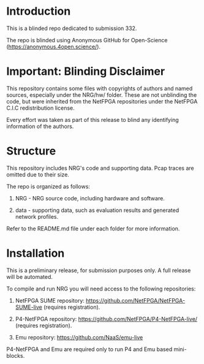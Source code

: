 # Introduction

This is a blinded repo dedicated to submission 332.

The repo is blinded using Anonymous GitHub for Open-Science (https://anonymous.4open.science/).

# Important: Blinding Disclaimer

This repository contains some files with copyrights of authors and named sources, especially under the NRG/hw/ folder. These are not unblinding the code, but were inherited from the NetFPGA repositories under the NetFPGA C.I.C redistribution license. 

Every effort was taken as part of this release to blind any identifying information of the authors. 



# Structure

This repository includes NRG's code and supporting data. Pcap traces are omitted due to their size. 

The repo is organized as follows:

1. NRG - NRG source code, including hardware and software.

2. data - supporting data, such as evaluation results and generated network profiles.

Refer to the README.md file under each folder for more information.


# Installation

This is a preliminary release, for submission purposes only. A full release will be automated.

To compile and run NRG you will need access to the following repositories:

1. NetFPGA SUME repository: https://github.com/NetFPGA/NetFPGA-SUME-live (requires registration).

2. P4-NetFPGA repository: https://github.com/NetFPGA/P4-NetFPGA-live/ (requires registration).

3. Emu repository: https://github.com/NaaS/emu-live

P4-NetFPGA and Emu are required only to run P4 and Emu based mini-blocks. 


